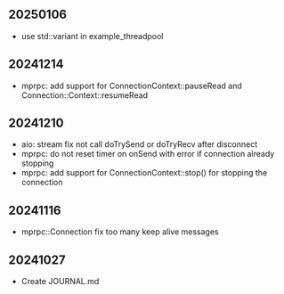 ## 20250106
 * use std::variant in example_threadpool

## 20241214
 * mprpc: add support for ConnectionContext::pauseRead and Connection::Context::resumeRead

## 20241210
 * aio: stream fix not call doTrySend or doTryRecv after disconnect
 * mprpc: do not reset timer on onSend with error if connection already stopping
 * mprpc: add support for ConnectionContext::stop() for stopping the connection

## 20241116
 * mprpc::Connection fix too many keep alive messages

## 20241027
 * Create JOURNAL.md
